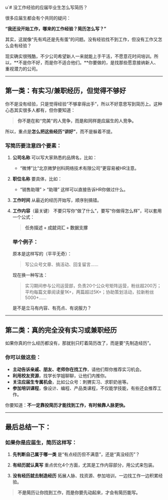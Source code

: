u`# 没工作经验的应届毕业生怎么写简历？

很多应届生都会有个共同的疑问：

**“我还没开始工作，哪来的工作经验？简历怎么写？”**

其实，这就像“先有鸡还是先有蛋”的问题。没有经验找不到工作，但没有工作又怎么会有经验？

现实确实很残酷，不少公司希望新人一来就能上手干活，不愿意花时间培训。所以，\*\*不是你不好，而是你不适合他们。\*\*你要做的，是找那些愿意接纳新人、重视潜力的公司。

---

## 第一类：**有实习/兼职经历，但觉得不够好**

你不是没有经验，只是觉得经验“不够拿得出手”，所以不好意思写到简历上。这种心态其实很多人都有，但你要知道：

> **你不是在和“完美”的人竞争，而是和同样是应届生的人竞争。**

所以，重点是**怎么把这些经历“讲好”**，而不是躲着不提。

### 写简历要注意四个要素：

1. **公司名称**
   可以写大家熟悉的品牌名，比如：

   * “微博”比“北京微梦创科网络技术有限公司”更容易被HR注意。

2. **职位名称**
   要具体，比如：

   * “销售助理” > “助理”
     这样可以直接告诉HR你做过什么。

3. **工作时间**
   从最近的经历开始写，顺序别搞错。

4. **工作内容**（最关键）
   不要只写你“做了什么”，要写“你做得怎么样”，可以套用一个公式：

   > **任务描述 + 成就词汇 + 数据支撑**

   ### 举个例子：

   原本是这样写的（平平无奇）：

   > 写公众号文章、搞活动、回复留言……

   现在换一种写法：

   > 实习期间参与公司运营部，负责20个公众号矩阵运营，粉丝超200万；平均每篇文章阅读量1K+，两篇超过5K+；协助策划活动，拉新粉丝5000+……

   是不是立马有内容、有亮点、有说服力？

---

## 第二类：**真的完全没有实习或兼职经历**

如果你真的什么经历都没有，那就别只盯着简历改了，而是要“先制造经历”。

### 你可以做这些：

* **主动告诉亲戚、朋友、老师你在找工作**，请他们帮你推荐实习机会。
* **利用校友资源**，找学长学姐聊聊，让他们内推你。
* **关注应届生专属机会**，比如公众号：刺猬实习、求职奶爸等。
* **参加培训课程**，像设计、编程、产品类课程，不仅能学技能，有些还会推荐工作。

你要知道：**不一定靠投简历才能找到工作，有时候靠人脉更快。**

---

## 最后总结一下：

### 如果你是应届生，简历这样写：

1. **先判断自己属于哪一类**
   是“有点经历但不满意”，还是“真没经历”？

2. **有经历就认真写**
   重点优化4个方面，尤其是工作内容部分，用公式来包装。

3. **没有经历就去制造经历**
   拓展人脉、找资源、参加培训，一边找工作一边积累经验。

> **不是简历让你找到工作，而是你要先动起来，才会有简历能写。**
